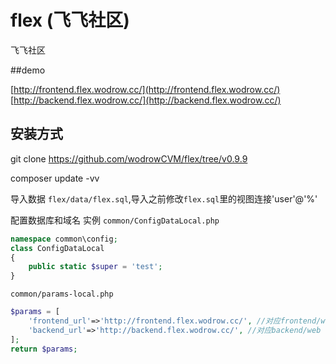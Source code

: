 # flex (飞飞社区)
飞飞社区

##demo

[http://frontend.flex.wodrow.cc/](http://frontend.flex.wodrow.cc/)
[http://backend.flex.wodrow.cc/](http://backend.flex.wodrow.cc/)

## 安装方式

git clone https://github.com/wodrowCVM/flex/tree/v0.9.9

composer update -vv

导入数据 `flex/data/flex.sql`,导入之前修改`flex.sql`里的视图连接'user'@'%'

配置数据库和域名
实例
`common/ConfigDataLocal.php`

```php
namespace common\config;
class ConfigDataLocal
{
    public static $super = 'test';
}
```

`common/params-local.php`

```php
$params = [
    'frontend_url'=>'http://frontend.flex.wodrow.cc/', //对应frontend/web    
    'backend_url'=>'http://backend.flex.wodrow.cc/', //对应backend/web
];
return $params;
```
